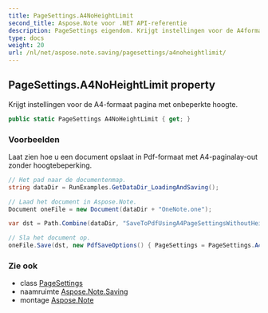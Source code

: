```yaml
---
title: PageSettings.A4NoHeightLimit
second_title: Aspose.Note voor .NET API-referentie
description: PageSettings eigendom. Krijgt instellingen voor de A4formaat pagina met onbeperkte hoogte.
type: docs
weight: 20
url: /nl/net/aspose.note.saving/pagesettings/a4noheightlimit/
---
```

## PageSettings.A4NoHeightLimit property

Krijgt instellingen voor de A4-formaat pagina met onbeperkte hoogte.

```csharp
public static PageSettings A4NoHeightLimit { get; }
```

### Voorbeelden

Laat zien hoe u een document opslaat in Pdf-formaat met A4-paginalay-out zonder hoogtebeperking.

```csharp
// Het pad naar de documentenmap.
string dataDir = RunExamples.GetDataDir_LoadingAndSaving();

// Laad het document in Aspose.Note.
Document oneFile = new Document(dataDir + "OneNote.one");

var dst = Path.Combine(dataDir, "SaveToPdfUsingA4PageSettingsWithoutHeightLimit.pdf");

// Sla het document op.
oneFile.Save(dst, new PdfSaveOptions() { PageSettings = PageSettings.A4NoHeightLimit });
```

### Zie ook

* class [PageSettings](../)
* naamruimte [Aspose.Note.Saving](../../pagesettings/)
* montage [Aspose.Note](../../../)



